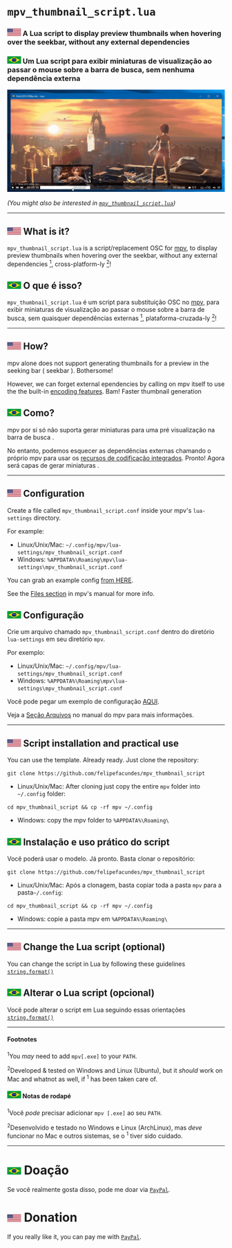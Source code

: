 # `mpv_thumbnail_script.lua`

### <a href="https://github.com/felipefacundes/mpv_thumbnail_script/"><img src="https://raw.githubusercontent.com/felipefacundes/PS/master/imagens/United_States.png" width="32" height="17" title="What is it?" alt="English"></a> A Lua script to display preview thumbnails when hovering over the seekbar, without any external dependencies

### <a href="https://github.com/felipefacundes/mpv_thumbnail_script/"><img src="docs/brazil.jpg" width="32" height="17" title="O que é isso?" alt="Portugues Brasil"></a> Um Lua script para exibir miniaturas de visualização ao passar o mouse sobre a barra de busca, sem nenhuma dependência externa

[![](docs/mpv_thumbnail_script.gif "Thumbnail preview for Sintel (2010) on mpv's seekbar")](NULL)

*(You might also be interested in [`mpv_thumbnail_script.lua`](https://github.com/felipefacundes/mpv_thumbnail_script))*

----

## <a href="https://github.com/felipefacundes/mpv_thumbnail_script/"><img src="https://raw.githubusercontent.com/felipefacundes/PS/master/imagens/United_States.png" width="32" height="17" title="What is it?" alt="English"></a> What is it?

`mpv_thumbnail_script.lua` is a script/replacement OSC for [mpv](https://github.com/mpv-player/mpv), to display preview thumbnails when hovering over the seekbar, without any external dependencies [<sup>1</sup>](#Footnotes), cross-platform-ly [<sup>2</sup>](#Footnotes)!

## <a href="https://github.com/felipefacundes/mpv_thumbnail_script/"><img src="docs/brazil.jpg" width="32" height="17" title="O que é isso?" alt="Portugues Brasil"></a> O que é isso?

`mpv_thumbnail_script.lua` é um script para substituição OSC no [mpv](https://github.com/mpv-player/mpv), para exibir miniaturas de visualização ao passar o mouse sobre a barra de busca, sem quaisquer dependências externas [<sup>1</sup>](#Footnotes), plataforma-cruzada-ly [<sup>2</sup>](#Footnotes)!

----

## <a href="https://github.com/felipefacundes/mpv_thumbnail_script/"><img src="https://raw.githubusercontent.com/felipefacundes/PS/master/imagens/United_States.png" width="32" height="17" title="How?" alt="English"></a> How?

mpv alone does not support generating thumbnails for a preview in the seeking bar ( seekbar ). Bothersome!

However, we can forget external ependencies by calling on mpv itself to use the the built-in [encoding features](https://mpv.io/manual/master/#encoding). Bam! Faster thumbnail generation

## <a href="https://github.com/felipefacundes/mpv_thumbnail_script/"><img src="docs/brazil.jpg" width="32" height="17" title="Como?" alt="Portugues Brasil"></a> Como?

mpv por si só não suporta gerar miniaturas para uma pré visualização na barra de busca .

No entanto, podemos esquecer as dependências externas chamando o próprio mpv para usar os [recursos de codificação integrados](https://mpv.io/manual/master/#encoding). Pronto! Agora será capas de gerar miniaturas .

----

## <a href="https://github.com/felipefacundes/mpv_thumbnail_script/"><img src="https://raw.githubusercontent.com/felipefacundes/PS/master/imagens/United_States.png" width="32" height="17" title="Configuration" alt="English"></a> Configuration

Create a file called `mpv_thumbnail_script.conf` inside your mpv's `lua-settings` directory.

For example:
  * Linux/Unix/Mac: `~/.config/mpv/lua-settings/mpv_thumbnail_script.conf`
  * Windows: `%APPDATA%\Roaming\mpv\lua-settings\mpv_thumbnail_script.conf`

You can grab an example config [from HERE](https://raw.githubusercontent.com/felipefacundes/mpv_thumbnail_script/main/mpv/lua-settings/mpv_thumbnail_script.conf).

See the [Files section](https://mpv.io/manual/master/#files) in mpv's manual for more info.

## <a href="https://github.com/felipefacundes/mpv_thumbnail_script/"><img src="docs/brazil.jpg" width="32" height="17" title="Configuração" alt="Portugues Brasil"></a> Configuração

Crie um arquivo chamado `mpv_thumbnail_script.conf` dentro do diretório `lua-settings` em seu diretório `mpv`.

Por exemplo:
  * Linux/Unix/Mac:  `~/.config/mpv/lua-settings/mpv_thumbnail_script.conf`
  * Windows: `%APPDATA%\Roaming\mpv\lua-settings\mpv_thumbnail_script.conf`

Você pode pegar um exemplo de configuração [AQUI](https://raw.githubusercontent.com/felipefacundes/mpv_thumbnail_script/main/mpv/lua-settings/mpv_thumbnail_script.conf).

Veja a [Seção Arquivos](https://mpv.io/manual/master/#files) no manual do mpv para mais informações.

----

## <a href="https://github.com/felipefacundes/mpv_thumbnail_script/"><img src="https://raw.githubusercontent.com/felipefacundes/PS/master/imagens/United_States.png" width="32" height="17" title="installation" alt="English"></a> Script installation and practical use

You can use the template. Already ready. Just clone the repository:
  ```shell
  git clone https://github.com/felipefacundes/mpv_thumbnail_script
  ```

  * Linux/Unix/Mac: After cloning just copy the entire `mpv` folder into `~/.config` folder:
  ```shell
  cd mpv_thumbnail_script && cp -rf mpv ~/.config
  ```

  * Windows: copy the mpv folder to `%APPDATA%\Roaming\`

## <a href="https://github.com/felipefacundes/mpv_thumbnail_script/"><img src="docs/brazil.jpg" width="32" height="17" title="Instalação" alt="Portugues Brasil"></a> Instalação e uso prático do script

Você poderá usar o modelo. Já pronto. Basta clonar o repositório:
  ```shell
  git clone https://github.com/felipefacundes/mpv_thumbnail_script
  ```

  * Linux/Unix/Mac: Após a clonagem, basta copiar toda a pasta `mpv` para a pasta`~/.config`:
  ```shell
  cd mpv_thumbnail_script && cp -rf mpv ~/.config
  ```

  * Windows: copie a pasta mpv em `%APPDATA%\Roaming\`

----

## <a href="https://github.com/felipefacundes/mpv_thumbnail_script/"><img src="https://raw.githubusercontent.com/felipefacundes/PS/master/imagens/United_States.png" width="32" height="17" title="Change the Lua script" alt="English"></a> Change the Lua script (optional)

You can change the script in Lua by following these guidelines [`string.format()`](http://www.lua.org/manual/5.1/manual.html#pdf-string.format)

## <a href="https://github.com/felipefacundes/mpv_thumbnail_script/"><img src="docs/brazil.jpg" width="32" height="17" title="Alterar o Lua script" alt="Portugues Brasil"></a> Alterar o Lua script (opcional)

Você pode alterar o script em Lua seguindo essas orientações [`string.format()`](http://www.lua.org/manual/5.1/manual.html#pdf-string.format)

----

#### Footnotes

<sup>1</sup>You *may* need to add `mpv[.exe]` to your `PATH`.

<sup>2</sup>Developed & tested on Windows and Linux (Ubuntu), but it *should* work on Mac and whatnot as well, if <sup>1</sup> has been taken care of.

#### <a href="https://github.com/felipefacundes/mpv_thumbnail_script/"><img src="docs/brazil.jpg" width="32" height="17" title="Notas de rodapé" alt="Portugues Brasil"></a> Notas de rodapé

<sup>1</sup>Você *pode* precisar adicionar `mpv [.exe]` ao seu `PATH`.

<sup>2</sup>Desenvolvido e testado no Windows e Linux (ArchLinux), mas *deve* funcionar no Mac e outros sistemas, se o <sup>1</sup> tiver sido cuidado.

----

# <a href="https://github.com/felipefacundes/mpv_thumbnail_script/"><img src="docs/brazil.jpg" width="32" height="17" title="Doação" alt="Portugues Brasil"></a> Doação

Se você realmente gosta disso, pode me doar via [`PayPal`](https://www.paypal.com/donate/?hosted_button_id=REU2UNGXLQQPG).

# <a href="https://github.com/felipefacundes/mpv_thumbnail_script/"><img src="https://raw.githubusercontent.com/felipefacundes/PS/master/imagens/United_States.png" width="32" height="17" title="Change the Lua script" alt="English"></a> Donation

If you really like it, you can pay me with [`PayPal`](https://www.paypal.com/donate/?hosted_button_id=REU2UNGXLQQPG).
